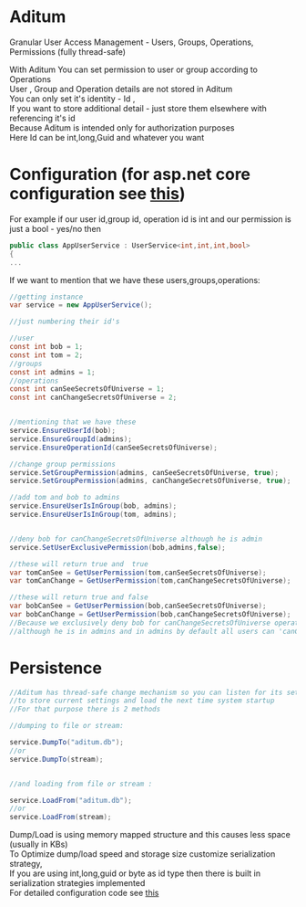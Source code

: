 # Aditum
Granular User Access Management - Users, Groups, Operations, Permissions (fully thread-safe)

With Aditum You can set permission to user or group according to Operations<br/>
User , Group and Operation details are not stored in Aditum <br/>
You can only set it's identity - Id ,<br/>
If you want to store additional detail -  just store them elsewhere with referencing it's id  <br/>
Because Aditum is intended only for authorization purposes <br/>
Here Id can be int,long,Guid and whatever you want 

# Configuration  (for asp.net core configuration see [this](https://github.com/raminrahimzada/Aditum/tree/master/DemoAspNetCoreApp))
For example if our user id,group id, operation id is int and our permission is just a bool - yes/no 
then
```cs
public class AppUserService : UserService<int,int,int,bool>
{
...
```

If we want to mention that we have these users,groups,operations:
```cs
//getting instance 
var service = new AppUserService();

//just numbering their id's

//user
const int bob = 1;
const int tom = 2;
//groups
const int admins = 1;
//operations
const int canSeeSecretsOfUniverse = 1;
const int canChangeSecretsOfUniverse = 2;


//mentioning that we have these
service.EnsureUserId(bob);
service.EnsureGroupId(admins);
service.EnsureOperationId(canSeeSecretsOfUniverse);

//change group permissions
service.SetGroupPermission(admins, canSeeSecretsOfUniverse, true);
service.SetGroupPermission(admins, canChangeSecretsOfUniverse, true);

//add tom and bob to admins
service.EnsureUserIsInGroup(bob, admins);
service.EnsureUserIsInGroup(tom, admins);


//deny bob for canChangeSecretsOfUniverse although he is admin
service.SetUserExclusivePermission(bob,admins,false);

//these will return true and  true
var tomCanSee = GetUserPermission(tom,canSeeSecretsOfUniverse);
var tomCanChange = GetUserPermission(tom,canChangeSecretsOfUniverse);

//these will return true and false
var bobCanSee = GetUserPermission(bob,canSeeSecretsOfUniverse);
var bobCanChange = GetUserPermission(bob,canChangeSecretsOfUniverse);
//Because we exclusively deny bob for canChangeSecretsOfUniverse operation
//although he is in admins and in admins by default all users can 'canChangeSecretsOfUniverse'
```

# Persistence
```cs
//Aditum has thread-safe change mechanism so you can listen for its setting change event 
//to store current settings and load the next time system startup
//For that purpose there is 2 methods

//dumping to file or stream:

service.DumpTo("aditum.db");
//or
service.DumpTo(stream);


//and loading from file or stream :

service.LoadFrom("aditum.db");
//or
service.LoadFrom(stream);
```
Dump/Load is  using memory mapped structure and this causes less space (usually in KBs)  <br/>
To Optimize dump/load speed and storage size customize serialization strategy,<br/>
If you are using int,long,guid or byte as id type then there is built in serialization strategies implemented <br/>
For detailed configuration  code see [this](https://github.com/raminrahimzada/Aditum/blob/master/DemoAspNetCoreApp/AppUserService.cs)

